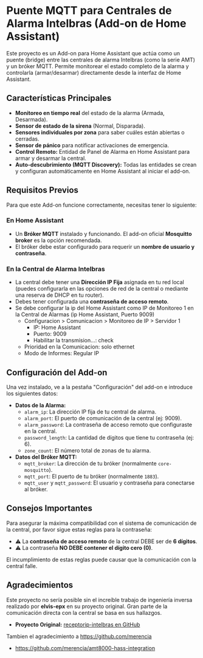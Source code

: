 # Puente MQTT para Centrales de Alarma Intelbras (Add-on de Home Assistant)

Este proyecto es un Add-on para Home Assistant que actúa como un puente (bridge) entre las centrales de alarma Intelbras (como la serie AMT) y un bróker MQTT. Permite monitorear el estado completo de la alarma y controlarla (armar/desarmar) directamente desde la interfaz de Home Assistant.

## Características Principales

* **Monitoreo en tiempo real** del estado de la alarma (Armada, Desarmada).
* **Sensor de estado de la sirena** (Normal, Disparada).
* **Sensores individuales por zona** para saber cuáles están abiertas o cerradas.
* **Sensor de pánico** para notificar activaciones de emergencia.
* **Control Remoto:** Entidad de Panel de Alarma en Home Assistant para armar y desarmar la central.
* **Auto-descubrimiento (MQTT Discovery):** Todas las entidades se crean y configuran automáticamente en Home Assistant al iniciar el add-on.

## Requisitos Previos

Para que este Add-on funcione correctamente, necesitas tener lo siguiente:

### En Home Assistant
* Un **Bróker MQTT** instalado y funcionando. El add-on oficial **Mosquitto broker** es la opción recomendada.
* El bróker debe estar configurado para requerir un **nombre de usuario y contraseña**.

### En la Central de Alarma Intelbras
* La central debe tener una **Dirección IP Fija** asignada en tu red local (puedes configurarla en las opciones de red de la central o mediante una reserva de DHCP en tu router).
* Debes tener configurada una **contraseña de acceso remoto**.
* Se debe configurar la ip del Home Assistant como IP de Monitoreo 1 en la Central de Alarmas (ip Home Assistant, Puerto 9009)
  * Configuracion > Comunicacion > Monitoreo de IP > Servidor 1
    * IP: Home Assistant
    * Puerto: 9009
    * Habilitar la transmision...: check
  * Prioridad en la Comunicacion: solo ethernet
  * Modo de Informes: Regular IP  

## Configuración del Add-on

Una vez instalado, ve a la pestaña "Configuración" del add-on e introduce los siguientes datos:

* **Datos de la Alarma:**
    * `alarm_ip`: La dirección IP fija de tu central de alarma.
    * `alarm_port`: El puerto de comunicación de la central (ej: 9009).
    * `alarm_password`: La contraseña de acceso remoto que configuraste en la central.
    * `password_length`: La cantidad de dígitos que tiene tu contraseña (ej: 6).
    * `zone_count`: El número total de zonas de tu alarma.
* **Datos del Bróker MQTT:**
    * `mqtt_broker`: La dirección de tu bróker (normalmente `core-mosquitto`).
    * `mqtt_port`: El puerto de tu bróker (normalmente `1883`).
    * `mqtt_user` y `mqtt_password`: El usuario y contraseña para conectarse al bróker.

## Consejos Importantes

Para asegurar la máxima compatibilidad con el sistema de comunicación de la central, por favor sigue estas reglas para la contraseña:

* :warning: La **contraseña de acceso remoto** de la central DEBE ser de **6 dígitos**.
* :warning: La contraseña **NO DEBE contener el dígito cero (0)**.

El incumplimiento de estas reglas puede causar que la comunicación con la central falle.

## Agradecimientos

Este proyecto no sería posible sin el increíble trabajo de ingeniería inversa realizado por **elvis-epx** en su proyecto original. Gran parte de la comunicación directa con la central se basa en sus hallazgos.

* **Proyecto Original:** [receptorip-intelbras en GitHub](https://github.com/elvis-epx/alarme-intelbras)

Tambien el agradecimiento a https://github.com/merencia
* https://github.com/merencia/amt8000-hass-integration
